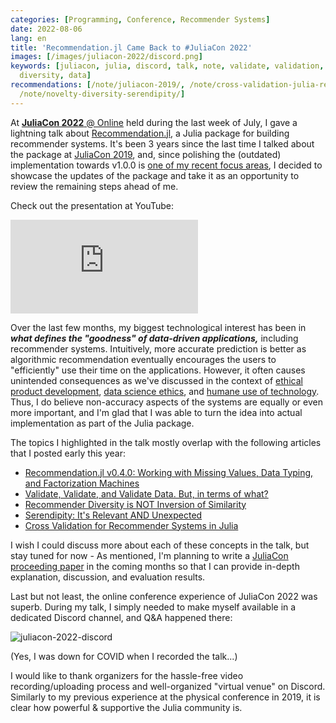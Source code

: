 ```yaml
---
categories: [Programming, Conference, Recommender Systems]
date: 2022-08-06
lang: en
title: 'Recommendation.jl Came Back to #JuliaCon 2022'
images: [/images/juliacon-2022/discord.png]
keywords: [juliacon, julia, discord, talk, note, validate, validation, recommendation,
  diversity, data]
recommendations: [/note/juliacon-2019/, /note/cross-validation-julia-recommender/,
  /note/novelty-diversity-serendipity/]
---
```


At [**JuliaCon 2022** @ Online](https://juliacon.org/2022/) held during the last week of July, I gave a lightning talk about [Recommendation.jl](https://github.com/takuti/Recommendation.jl/), a Julia package for building recommender systems. It's been 3 years since the last time I talked about the package at [JuliaCon 2019](/note/juliacon-2019/), and, since polishing the (outdated) implementation towards v1.0.0 is [one of my recent focus areas](/now/), I decided to showcase the updates of the package and take it as an opportunity to review the remaining steps ahead of me.

Check out the presentation at YouTube:

<span class="iframe-container">
    <iframe src="https://www.youtube.com/embed/PI7HZFzMSVc" frameborder="0" allow="accelerometer; autoplay; encrypted-media; gyroscope; picture-in-picture" allowfullscreen></iframe>
</span>

Over the last few months, my biggest technological interest has been in ***what defines the "goodness" of data-driven applications,*** including recommender systems. Intuitively, more accurate prediction is better as algorithmic recommendation eventually encourages the users to "efficiently" use their time on the applications. However, it often causes unintended consequences as we've discussed in the context of [ethical product development](/note/ethical-product-developer/), [data science ethics](/note/coursera-data-science-ethics/), and [humane use of technology](/note/foundations-of-humane-technology/). Thus, I do believe non-accuracy aspects of the systems are equally or even more important, and I'm glad that I was able to turn the idea into actual implementation as part of the Julia package.

The topics I highlighted in the talk mostly overlap with the following articles that I posted early this year:

- [Recommendation.jl v0.4.0: Working with Missing Values, Data Typing, and Factorization Machines](/note/recommendation-julia-v040/)
- [Validate, Validate, and Validate Data. But, in terms of what?](/note/data-validation/)
- [Recommender Diversity is NOT Inversion of Similarity](/note/recommender-diversity/)
- [Serendipity: It's Relevant AND Unexpected](/note/novelty-diversity-serendipity/)
- [Cross Validation for Recommender Systems in Julia](/note/cross-validation-julia-recommender/)

I wish I could discuss more about each of these concepts in the talk, but stay tuned for now - As mentioned, I'm planning to write a [JuliaCon proceeding paper](https://proceedings.juliacon.org/) in the coming months so that I can provide in-depth explanation, discussion, and evaluation results.

Last but not least, the online conference experience of JuliaCon 2022 was superb.
During my talk, I simply needed to make myself available in a dedicated Discord channel, and Q&A happened there:

![juliacon-2022-discord](/images/juliacon-2022/discord.png)

(Yes, I was down for COVID when I recorded the talk...)

I would like to thank organizers for the hassle-free video recording/uploading process and well-organized "virtual venue" on Discord. Similarly to my previous experience at the physical conference in 2019, it is clear how powerful & supportive the Julia community is.

<script async class="speakerdeck-embed" data-id="18ee2fd0898048d9bfb59237b314cbb1" data-ratio="1.77777777777778" src="//speakerdeck.com/assets/embed.js"></script>


